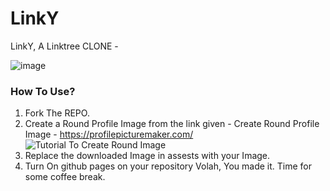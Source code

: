 # LinkY
LinkY, A Linktree CLONE - 

![image](https://user-images.githubusercontent.com/72328959/162631868-822980fc-1c0c-431d-8b53-0f891336b78b.png)

<h3>How To Use?</h3>

1. Fork The REPO.
2. Create a Round Profile Image from the link given - Create Round Profile Image - https://profilepicturemaker.com/
![Tutorial To Create Round Image](https://github.com/kartikthakur7107/open-source-contribution-for-beginners/blob/master/Know%20Your%20Code/web_projects/LinkY/LinkY.gif?raw=true)
3. Replace the downloaded Image in assests with your Image.
4. Turn On github pages on your repository
Volah, You made it. Time for some coffee break.
